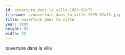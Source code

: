 ```yaml
---
id: ouverture_dans_la_ville-1995-92x73
filename: ./ouverture_dans_la_ville-1995-92x73.jpg
title: ouverture dans la ville
year: 1995
height: 92
width: 73
---
```


ouverture dans la ville